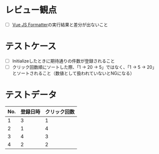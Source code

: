 # レビュー観点

- [ ] [Vue JS Formatter](https://mtp.tools/formatters/vue-formatter)の実行結果と差分が出ないこと

# テストケース

- [ ] Initializeしたときに期待通りの件数が登録されること
- [ ] クリック回数順にソートした際、「1 -> 20 -> 5」ではなく、「1 -> 5 -> 20」とソートされること（数値として扱われていないとNGになる）

# テストデータ

|No.|登録日時|クリック回数|
|---|---|---|
|1|3|1|
|2|1|4|
|3|4|3|
|4|2|2|